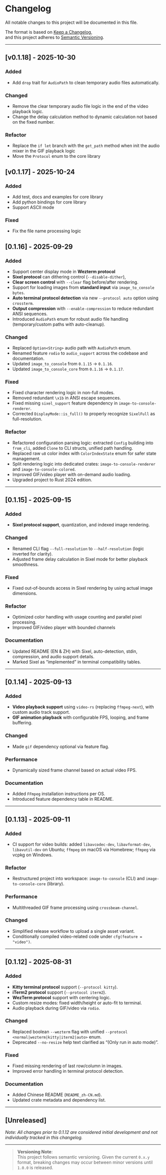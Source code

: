 # Changelog

All notable changes to this project will be documented in this file.

The format is based on [Keep a Changelog](https://keepachangelog.com/en/1.1.0/),  
and this project adheres to [Semantic Versioning](https://semver.org/spec/v2.0.0.html).

---

## [v0.1.18] - 2025-10-30

### Added

- Add `drop` trait for `AudioPath` to clean temporary audio files automatically.

### Changed

- Remove the clear temporary audio file logic in the end of the video playback logic.
- Change the delay calculation method to dynamic calculation not based on the fixed number.

### Refactor

- Replace the `if let` branch with the `get_path` method when init the audio mixer in the GIF playback logic
- Move the `Protocol` enum to the core library

## [v0.1.17] - 2025-10-24

### Added

- Add test, docs and examples for core library
- Add python bindings for core library
- Support ASCII mode

### Fixed

- Fix the file name processing logic

## [0.1.16] - 2025-09-29

### Added

- Support center display mode in **Wezterm protocol**
- **Sixel protocol** can dithering control (`--disable-dither`),
- **Clear screen control** with `--clear` flag before/after rendering.
- Support for loading images from **standard input** via `image_to_console bytes`.
- **Auto terminal protocol detection** via new `--protocol auto` option using `crossterm`.
- **Output compression** with `--enable-compression` to reduce redundant ANSI sequences.
- Introduced `AudioPath` enum for robust audio file handling (temporary/custom paths with auto-cleanup).

### Changed

- Replaced `Option<String>` audio path with `AudioPath` enum.
- Renamed feature `rodio` to `audio_support` across the codebase and documentation.
- Updated `image_to_console` from `0.1.15` → `0.1.16`.
- Updated `image_to_console_core` from `0.1.16` → `0.1.17`.

### Fixed

- Fixed character rendering logic in non-full modes.
- Removed redundant `\x1b` in ANSI escape sequences.
- Fixed missing `sixel_support` feature dependency in `image-to-console-renderer`.
- Corrected `DisplayMode::is_full()` to properly recognize `SixelFull` as full-resolution.

### Refactor

- Refactored configuration parsing logic: extracted `Config` building into `from_cli`, added `Clone` to CLI structs,
  unified path handling.
- Replaced raw `u8` color index with `ColorIndexState` enum for safer state management.
- Split rendering logic into dedicated crates: `image-to-console-renderer` and `image-to-console-colored`.
- Improved GIF/video player with on-demand audio loading.
- Upgraded project to Rust 2024 edition.

---

## [0.1.15] - 2025-09-15

### Added

- **Sixel protocol support**, quantization, and indexed image rendering.

### Changed

- Renamed CLI flag `--full-resolution` to `--half-resolution` (logic inverted for clarity).
- Adjusted frame delay calculation in Sixel mode for better playback smoothness.

### Fixed

- Fixed out-of-bounds access in Sixel rendering by using actual image dimensions.

### Refactor

- Optimized color handling with usage counting and parallel pixel processing.
- Improved GIF/video player with bounded channels

### Documentation

- Updated README (EN & ZH) with Sixel, auto-detection, stdin, compression, and audio support details.
- Marked Sixel as “implemented” in terminal compatibility tables.

---

## [0.1.14] - 2025-09-13

### Added

- **Video playback support** using `video-rs` (replacing `ffmpeg-next`), with custom audio track support.
- **GIF animation playback** with configurable FPS, looping, and frame buffering.

### Changed

- Made `gif` dependency optional via feature flag.

### Performance

- Dynamically sized frame channel based on actual video FPS.

### Documentation

- Added `FFmpeg` installation instructions per OS.
- Introduced feature dependency table in README.

---

## [0.1.13] - 2025-09-11

### Added

- CI support for video builds: added `libavcodec-dev`, `libavformat-dev`, `libavutil-dev` on Ubuntu; `ffmpeg` on macOS
  via Homebrew; `ffmpeg` via vcpkg on Windows.

### Refactor

- Restructured project into workspace: `image-to-console` (CLI) and `image-to-console-core` (library).

### Performance

- Multithreaded GIF frame processing using `crossbeam-channel`.

### Changed

- Simplified release workflow to upload a single asset variant.
- Conditionally compiled video-related code under `cfg(feature = "video")`.

---

## [0.1.12] - 2025-08-31

### Added

- **Kitty terminal protocol** support (`--protocol kitty`).
- **iTerm2 protocol** support (`--protocol iterm2`).
- **WezTerm protocol** support with centering logic.
- Custom resize modes: fixed width/height or auto-fit to terminal.
- Audio playback during GIF/video via `rodio`.

### Changed

- Replaced boolean `--wezterm` flag with unified `--protocol <normal|wezterm|kitty|iterm2|auto>` enum.
- Deprecated `--no-resize` help text clarified as “(Only run in auto mode)”.

### Fixed

- Fixed missing rendering of last row/column in images.
- Improved error handling in terminal protocol detection.

### Documentation

- Added Chinese README (`README_zh-CN.md`).
- Updated crate metadata and dependency list.

---

## [Unreleased]

_Note: All changes prior to 0.1.12 are considered initial development and not individually tracked in this changelog._

---

> **Versioning Note**:  
> This project follows semantic versioning. Given the current `0.x.y` format, breaking changes may occur between minor
> versions until `1.0.0` is released.

